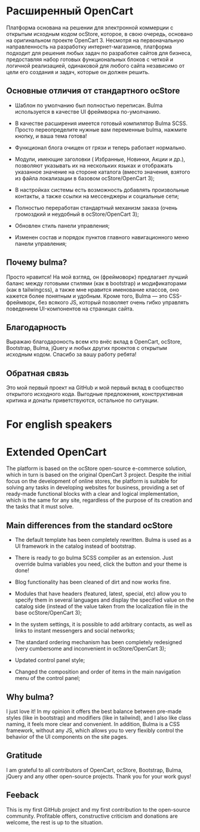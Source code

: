 # Расширенный OpenCart
Платформа основана на решении для электронной коммерции с открытым исходным кодом ocStore, которое, в свою очередь, основано на оригинальном проекте OpenCart 3. Несмотря на первоначальную направленность на разработку интернет-магазинов, платформа подходит для решения любых задач по разработке сайтов для бизнеса, предоставляя набор готовых функциональных блоков с четкой и логичной реализацией, одинаковой для любого сайта независимо от цели его создания и задач, которые он должен решить.

## Основные отличия от стандартного ocStore
- Шаблон по умолчанию был полностью переписан. Bulma используется в качестве UI фреймворка по-умолчанию.

- В качестве расширения имеется готовый компилятор Bulma SCSS. Просто переопределите нужные вам переменные bulma, нажмите кнопку, и ваша тема готова!

- Функционал блога очищен от грязи и теперь работает нормально.

- Модули, имеющие заголовки ( Избранные, Новинки, Акции и др.), позволяют указывать их на нескольких языках и отображать указанное значение на стороне каталога (вместо значения, взятого из файла локализации в базовом ocStore/OpenCart 3);

- В настройках системы есть возможность добавлять произвольные контакты, а также ссылки на мессенджеры и социальные сети;

- Полностью переработан стандартный механизм заказа (очень громоздкий и неудобный в ocStore/OpenCart 3);

- Обновлен стиль панели управления;

- Изменен состав и порядок пунктов главного навигационного меню панели управления;

## Почему bulma?
Просто нравится! На мой взгляд, он (фреймоворк) предлагает лучший баланс между готовыми стилями (как в bootstrap) и модификаторами (как в tailwingcss), а также мне нравится именование классов, оно кажется более понятным и удобным. Кроме того, Bulma — это CSS-фреймворк, без всякого JS, который позволяет очень гибко управлять поведением UI-компонентов на страницах сайта.

## Благодарность
Выражаю благодароность всем кто внёс вклад в OpenCart, ocStore, Bootstrap, Bulma, jQuery и любых других проектов с открытым исходным кодом. Спасибо за вашу работу ребята!

## Обратная связь
Это мой первый проект на GitHub и мой первый вклад в сообщество открытого исходного кода. Выгодные предложения, конструктивная критика и донаты приветствуются, остальное по ситуации.

# For english speakers

# Extended OpenCart
The platform is based on the ocStore open-source e-commerce solution, which in turn is based on the original OpenCart 3 project. Despite the initial focus on the development of online stores, the platform is suitable for solving any tasks in developing websites for business, providing a set of ready-made functional blocks with a clear and logical implementation, which is the same for any site, regardless of the purpose of its creation and the tasks that it must solve.

## Main differences from the standard ocStore
- The default template has been completely rewritten. Bulma is used as a UI framework in the catalog instead of bootstrap.

- There is ready to go bulma SCSS compiler as an extension. Just override bulma variables you need, click the button and your theme is done!

- Blog functionality has been cleaned of dirt and now works fine.

- Modules that have headers (featured, latest, special, etc) allow you to specify them in several languages and display the specified value on the catalog side (instead of the value taken from the localization file in the base ocStore/OpenCart 3);

- In the system settings, it is possible to add arbitrary contacts, as well as links to instant messengers and social networks;

- The standard ordering mechanism has been completely redesigned (very cumbersome and inconvenient in ocStore/OpenCart 3);

- Updated control panel style;

- Changed the composition and order of items in the main navigation menu of the control panel;

## Why bulma?
I just love it! In my opinion it offers the best balance between pre-made styles (like in bootstrap) and modifiers (like in tailwind), and I also like class naming, it feels more clear and convenient. In addition, Bulma is a CSS framework, without any JS, which allows you to very flexibly control the behavior of the UI components on the site pages.

## Gratitude
I am grateful to all contributors of OpenCart, ocStore, Bootstrap, Bulma, jQuery and any other open-source projects. Thank you for your work guys!

## Feeback
This is my first GitHub project and my first contribution to the open-source community. Profitable offers, constructive criticism and donations are welcome, the rest is up to the situation.